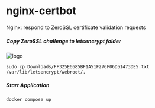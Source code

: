 # nginx-certbot
Nginx: respond to ZeroSSL certificate validation requests

##### Copy ZeroSSL challenge to letsencrypt folder
![logo](https://help.zerossl.com/hc/article_attachments/360100919293/5fc511e42f258.png)
```shell
sudo cp Downloads/FF325E6685BF1A51F276F06D51473DE5.txt /var/lib/letsencrypt/webroot/.
```

##### Start Application
```shell
docker compose up
```
